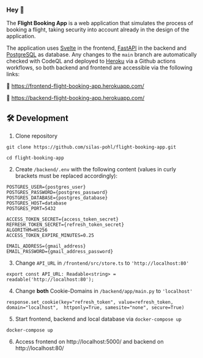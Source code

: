 ### Hey 👋
The **Flight Booking App** is a web application that simulates the process of booking a flight, taking security into account already in the design of the application.

The application uses [Svelte](https://svelte.dev/) in the frontend, [FastAPI](https://fastapi.tiangolo.com/) in the backend and [PostgreSQL](https://www.postgresql.org/) as database. Any changes to the `main` branch are automatically checked with CodeQL and deployed to [Heroku](https://www.heroku.com) via a Github actions workflows, so both backend and frontend are accessible via the following links: 

🔴 https://frontend-flight-booking-app.herokuapp.com/

🔴 https://backend-flight-booking-app.herokuapp.com/

## 🛠️ Development

1. Clone repository
```
git clone https://github.com/silas-pohl/flight-booking-app.git

cd flight-booking-app
```
2. Create `/backend/.env` with the following content (values in curly brackets must be replaced accordingly):
```
POSTGRES_USER={postgres_user}
POSTGRES_PASSWORD={postgres_password}
POSTGRES_DATABASE={postgres_database}
POSTGRES_HOST=database
POSTGRES_PORT=5432

ACCESS_TOKEN_SECRET={access_token_secret}
REFRESH_TOKEN_SECRET={refresh_token_secret}
ALGORITHM=HS256
ACCESS_TOKEN_EXPIRE_MINUTES=0.25

EMAIL_ADDRESS={gmail_address}
EMAIL_PASSWORD={gmail_address_password}
```

3. Change `API_URL` in `/frontend/src/store.ts` to `'http://localhost:80'`
```
export const API_URL: Readable<string> = readable('http://localhost:80');
```

4. Change **both** Cookie-Domains in `/backend/app/main.py` to `'localhost'`
```
response.set_cookie(key="refresh_token", value=refresh_token, domain="localhost",  httponly=True, samesite="none", secure=True)
```

5. Start frontend, backend and local database via `docker-compose up`
```
docker-compose up
```
6. Access frontend on http://localhost:5000/ and backend on http://localhost:80/
